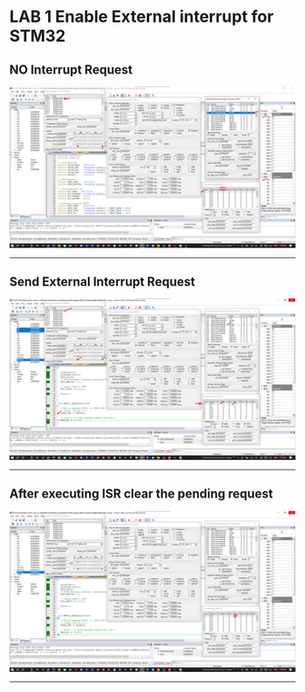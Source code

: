 # LAB 1 Enable External interrupt for STM32



## NO Interrupt Request

![NO Interrupt Request](https://github.com/mohamed-belall/Embedded_System_learn_in_depth_diploma/blob/master/Unit_6_Micro-controller%20Arch/Lesson4_MCU_Interrupts/LAB_1_enable_ext_interrupt_for_stm32/no_interrupt_request.png)

---


## Send External Interrupt Request

![Send External Interrupt Request](https://github.com/mohamed-belall/Embedded_System_learn_in_depth_diploma/blob/master/Unit_6_Micro-controller%20Arch/Lesson4_MCU_Interrupts/LAB_1_enable_ext_interrupt_for_stm32/send_interrupt_request.png)

---
## After executing ISR clear the pending request

![After executing ISR clear the pending request](https://github.com/mohamed-belall/Embedded_System_learn_in_depth_diploma/blob/master/Unit_6_Micro-controller%20Arch/Lesson4_MCU_Interrupts/LAB_1_enable_ext_interrupt_for_stm32/after_excute_ISR_clear_pending_request.png)

---








